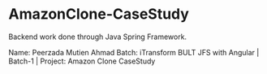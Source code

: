 # AmazonClone-CaseStudy
Backend work done through Java Spring Framework.





Name: Peerzada Mutien Ahmad
Batch: iTransform BULT JFS with Angular | Batch-1 |
Project: Amazon Clone CaseStudy
